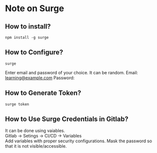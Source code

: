 # Note on Surge

## How to install?

`npm install -g surge`

## How to Configure?

`surge`

Enter email and password of your choice. It can be random.
Email: learning@example.com
Password: <present-in-local>

## How to Generate Token?

`surge token`

## How to Use Surge Credentials in Gitlab?

It can be done using vaiables. \
Gitlab -> Setings -> CI/CD -> Variables \
Add variables with proper security configurations. Mask the password so that it is not visible/accessible.